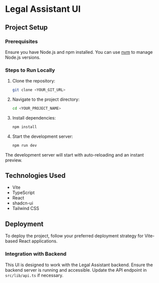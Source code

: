 # Legal Assistant UI

## Project Setup

### Prerequisites

Ensure you have Node.js and npm installed. You can use [nvm](https://github.com/nvm-sh/nvm#installing-and-updating) to manage Node.js versions.

### Steps to Run Locally

1. Clone the repository:
   ```sh
   git clone <YOUR_GIT_URL>
   ```

2. Navigate to the project directory:
   ```sh
   cd <YOUR_PROJECT_NAME>
   ```

3. Install dependencies:
   ```sh
   npm install
   ```

4. Start the development server:
   ```sh
   npm run dev
   ```

The development server will start with auto-reloading and an instant preview.

## Technologies Used

- Vite
- TypeScript
- React
- shadcn-ui
- Tailwind CSS

## Deployment

To deploy the project, follow your preferred deployment strategy for Vite-based React applications.

### Integration with Backend

This UI is designed to work with the Legal Assistant backend. Ensure the backend server is running and accessible. Update the API endpoint in `src/lib/api.ts` if necessary.
